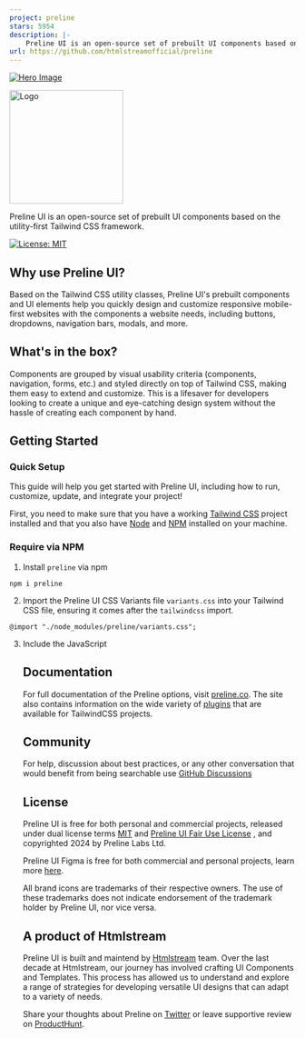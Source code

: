 ```yaml
---
project: preline
stars: 5954
description: |-
    Preline UI is an open-source set of prebuilt UI components based on the utility-first Tailwind CSS framework.
url: https://github.com/htmlstreamofficial/preline
---
```


[![Hero Image](https://preline.co/hero-image-2.jpg)](https://preline.co)

<a href="https://preline.co"><img src="https://preline.co/preline-logo.svg" alt="Logo" width="200" height="auto"></a>

Preline UI is an open-source set of prebuilt UI components based on the utility-first Tailwind CSS framework.

[![License: MIT](https://img.shields.io/badge/License-MIT-yellow.svg)](https://opensource.org/licenses/MIT)

## Why use Preline UI?

Based on the Tailwind CSS utility classes, Preline UI's prebuilt components and UI elements help you quickly design and customize responsive mobile-first websites with the components a website needs, including buttons, dropdowns, navigation bars, modals, and more.

## What's in the box?

Components are grouped by visual usability criteria (components, navigation, forms, etc.) and styled directly on top of Tailwind CSS, making them easy to extend and customize. This is a lifesaver for developers looking to create a unique and eye-catching design system without the hassle of creating each component by hand.

## Getting Started

### Quick Setup

This guide will help you get started with Preline UI, including how to run, customize, update, and integrate your project!

First, you need to make sure that you have a working <a href="https://tailwindcss.com/">Tailwind CSS</a> project installed and that you also have <a href="https://nodejs.org/en/">Node</a> and <a href="https://www.npmjs.com/">NPM</a> installed on your machine.

### Require via NPM

1. Install <code>preline</code> via npm

<pre><code>npm i preline</code></pre>

2. Import the Preline UI CSS Variants file <code>variants.css</code> into your Tailwind CSS file, ensuring it comes after the <code>tailwindcss</code> import.

<pre><code>@import "./node_modules/preline/variants.css";</code></pre>

3. Include the JavaScript <code><script></code> that powers the interactive elements near the end of your <code>&lt;body&gt;</code> tag:

<pre><code><script src="./node_modules/preline/dist/preline.js"></script></code></pre>

## Documentation

For full documentation of the Preline options, visit <a href="https://preline.co/">preline.co</a>. The site also contains information on the wide variety of <a href="https://preline.co/plugins.html">plugins</a> that are available for TailwindCSS projects.

## Community

For help, discussion about best practices, or any other conversation that would benefit from being searchable use [GitHub Discussions](https://github.com/htmlstreamofficial/preline/discussions)

## License

Preline UI is free for both personal and commercial projects, released under dual license terms [MIT](https://preline.co/docs/license.html) and [Preline UI Fair Use License](https://preline.co/docs/license.html) , and copyrighted 2024 by Preline Labs Ltd.

Preline UI Figma is free for both commercial and personal projects, learn more [here](https://preline.co/license.html).
  
All brand icons are trademarks of their respective owners. The use of these trademarks does not indicate endorsement of the trademark holder by Preline UI, nor vice versa.

## A product of Htmlstream

Preline UI is built and maintend by [Htmlstream](https://htmlstream.com) team. Over the last decade at Htmlstream, our journey has involved crafting UI Components and Templates. This process has allowed us to understand and explore a range of strategies for developing versatile UI designs that can adapt to a variety of needs.

Share your thoughts about Preline on [Twitter](https://x.com/prelineUI) or leave supportive review on [ProductHunt](https://www.producthunt.com/products/preline-ui/reviews).

